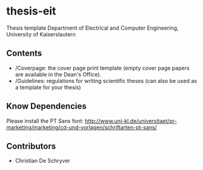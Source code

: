 thesis-eit
===

Thesis template Department of Electrical and Computer Engineering, University of Kaiserslautern

## Contents
* /Coverpage: the cover page print template (empty cover page papers are available in the Dean's Office).
* /Guidelines: regulations for writing scientific theses (can also be used as a template for your thesis)


## Know Dependencies
Please install the PT Sans font:
http://www.uni-kl.de/universitaet/pr-marketing/marketing/cd-und-vorlagen/schriftarten-pt-sans/


## Contributors
* Christian De Schryver
